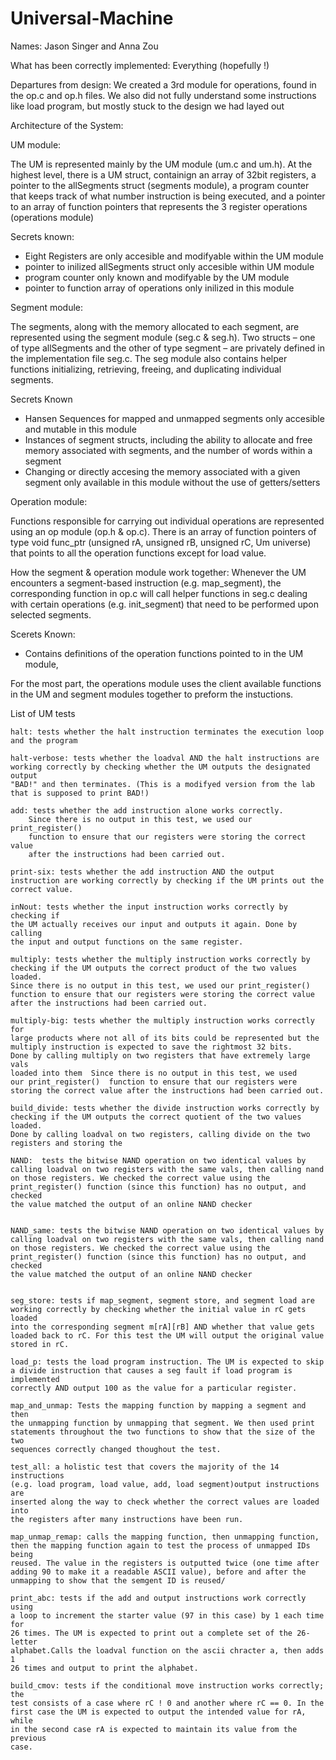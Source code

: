 # Universal-Machine

Names: Jason Singer and Anna Zou

What has been correctly implemented: Everything (hopefully !)

Departures from design: We created a 3rd module for operations, found in the
op.c and op.h files. We also did not fully understand some instructions like
load program, but mostly stuck to the design we had layed out

Architecture of the System:


UM module:

The UM is represented mainly by the UM module (um.c and um.h). At the highest
level, there is a UM struct, containign an array of 32bit registers, a pointer
to the allSegments struct (segments module), a program counter that keeps track
of what number instruction is being executed, and a pointer to an array of 
function pointers that represents the 3 register operations (operations module)

Secrets known:
- Eight Registers are only accesible and modifyable within the UM module
- pointer to inilized allSegments struct only accesible within UM module
- program counter only known and modifyable by the UM module
- pointer to function array of operations only inilized in this module


Segment module:

The segments, along with the memory allocated to each segment, are represented 
using the segment module (seg.c & seg.h). Two structs – one of type allSegments
and the other of type segment – are privately defined in the implementation 
file seg.c. The seg module also contains helper functions initializing, 
retrieving, freeing, and duplicating individual segments. 


Secrets Known
-  Hansen Sequences for mapped and unmapped segments only accesible and mutable
        in this module
- Instances of segment structs, including the ability to allocate and free 
        memory associated with segments, and the number of words within a 
        segment
- Changing or directly accesing the memory associated with a given segment only
        available in this module without the use of getters/setters

Operation module: 

Functions responsible for carrying out individual operations are represented 
using an op module (op.h & op.c). There is an array of function pointers of 
type void func_ptr (unsigned rA, unsigned rB, unsigned rC, Um universe) that 
points to all the operation functions except for load value.

How the segment & operation module work together: Whenever the UM encounters 
a segment-based instruction (e.g. map_segment), the corresponding function 
in op.c will call helper functions in seg.c dealing with certain operations 
(e.g. init_segment) that need to be performed upon selected segments.

Scerets Known:
- Contains definitions of the operation functions pointed to in the UM module,

For the most part, the operations module uses the client available functions in
the UM and segment modules together to preform the instuctions.


List of UM tests

    halt: tests whether the halt instruction terminates the execution loop 
    and the program

    halt-verbose: tests whether the loadval AND the halt instructions are 
    working correctly by checking whether the UM outputs the designated output 
    "BAD!" and then terminates. (This is a modifyed version from the lab 
    that is supposed to print BAD!)

    add: tests whether the add instruction alone works correctly.
        Since there is no output in this test, we used our print_register() 
        function to ensure that our registers were storing the correct value
        after the instructions had been carried out.

    print-six: tests whether the add instruction AND the output 
    instruction are working correctly by checking if the UM prints out the 
    correct value. 

    inNout: tests whether the input instruction works correctly by checking if 
    the UM actually receives our input and outputs it again. Done by calling 
    the input and output functions on the same register.

    multiply: tests whether the multiply instruction works correctly by 
    checking if the UM outputs the correct product of the two values loaded.
    Since there is no output in this test, we used our print_register() 
    function to ensure that our registers were storing the correct value
    after the instructions had been carried out.

    multiply-big: tests whether the multiply instruction works correctly for 
    large products where not all of its bits could be represented but the 
    multiply instruction is expected to save the rightmost 32 bits.
    Done by calling multiply on two registers that have extremely large vals
    loaded into them  Since there is no output in this test, we used
    our print_register()  function to ensure that our registers were 
    storing the correct value after the instructions had been carried out.

    build_divide: tests whether the divide instruction works correctly by 
    checking if the UM outputs the correct quotient of the two values loaded.
    Done by calling loadval on two registers, calling divide on the two 
    registers and storing the 

    NAND:  tests the bitwise NAND operation on two identical values by 
    calling loadval on two registers with the same vals, then calling nand 
    on those registers. We checked the correct value using the 
    print_register() function (since this function) has no output, and checked 
    the value matched the output of an online NAND checker


    NAND_same: tests the bitwise NAND operation on two identical values by 
    calling loadval on two registers with the same vals, then calling nand 
    on those registers. We checked the correct value using the 
    print_register() function (since this function) has no output, and checked 
    the value matched the output of an online NAND checker


    seg_store: tests if map_segment, segment store, and segment load are  
    working correctly by checking whether the initial value in rC gets loaded 
    into the corresponding segment m[rA][rB] AND whether that value gets 
    loaded back to rC. For this test the UM will output the original value 
    stored in rC.

    load_p: tests the load program instruction. The UM is expected to skip
    a divide instruction that causes a seg fault if load program is implemented
    correctly AND output 100 as the value for a particular register. 

    map_and_unmap: Tests the mapping function by mapping a segment and then 
    the unmapping function by unmapping that segment. We then used print 
    statements throughout the two functions to show that the size of the two
    sequences correctly changed thoughout the test.

    test_all: a holistic test that covers the majority of the 14 instructions 
    (e.g. load program, load value, add, load segment)output instructions are
    inserted along the way to check whether the correct values are loaded into 
    the registers after many instructions have been run.

    map_unmap_remap: calls the mapping function, then unmapping function, 
    then the mapping function again to test the process of unmapped IDs being 
    reused. The value in the registers is outputted twice (one time after 
    adding 90 to make it a readable ASCII value), before and after the
    unmapping to show that the semgent ID is reused/

    print_abc: tests if the add and output instructions work correctly using  
    a loop to increment the starter value (97 in this case) by 1 each time for 
    26 times. The UM is expected to print out a complete set of the 26-letter 
    alphabet.Calls the loadval function on the ascii chracter a, then adds 1
    26 times and output to print the alphabet. 
    
    build_cmov: tests if the conditional move instruction works correctly; the 
    test consists of a case where rC ! 0 and another where rC == 0. In the  
    first case the UM is expected to output the intended value for rA, while 
    in the second case rA is expected to maintain its value from the previous 
    case.
